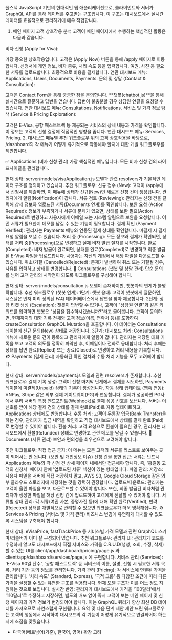 풀스택 JavaScript 기반의 현대적인 웹 애플리케이션으로, 클라이언트와 서버가 GraphQL API를 통해 데이터를 주고받는 구조입니다. 이 구조는 대시보드에서 실시간 데이터를 효율적으로 관리하기에 매우 적합합니다.

1. 메인 페이지 고객 상호작용 분석
   고객이 메인 페이지에서 수행하는 핵심적인 활동은 다음과 같습니다.

비자 신청 (Apply for Visa):

가장 중요한 상호작용입니다. 고객은 (Apply Now) 버튼을 통해 /apply 페이지로 이동합니다.
신청서에 개인 정보, 비자 종류, 처리 속도 등을 입력합니다.
여권, 사진 등 필요한 서류를 업로드합니다.
최종적으로 비용을 결제합니다.
연관 대시보드 메뉴: Applications, Users, Documents, Payments.
문의 및 상담 (Contact & Consultation):

고객은 Contact Form을 통해 궁금한 점을 문의합니다.
**챗봇(chatbot.js)**을 통해 실시간으로 질문하고 답변을 얻습니다. 답변이 불충분할 경우 상담원 연결을 요청할 수 있습니다.
연관 대시보드 메뉴: Consultations, Notifications.
서비스 및 가격 정보 탐색 (Service & Pricing Exploration):

고객은 E-Visa, 공항 패스트트랙 등 제공되는 서비스의 상세 내용과 가격을 확인합니다.
이 정보는 고객의 신청 결정에 직접적인 영향을 줍니다.
연관 대시보드 메뉴: Services, Pricing. 2. 대시보드 메뉴별 추천 워크플로우
위의 고객 상호작용을 바탕으로, /dashboard의 각 메뉴가 어떻게 유기적으로 작동해야 할지에 대한 개발 워크플로우를 제안합니다.

✅ Applications (비자 신청 관리)
가장 핵심적인 메뉴입니다. 모든 비자 신청 건의 라이프사이클을 관리합니다.

현재 상태: server/models/visaApplication.js 모델과 관련 resolvers가 기본적인 데이터 구조를 정의하고 있습니다.
추천 워크플로우:
신규 접수 (New): 고객이 /apply에서 신청서를 제출하면, 이 메뉴에 상태가 신규(New)인 새로운 신청 건이 생성됩니다. 관리자에게 알림(Notification)이 갑니다.
서류 검토 (Reviewing): 관리자는 신청 건을 클릭해 상세 정보와 업로드된 서류(Documents 연계)를 확인합니다.
보완 요청 (Action Required): 정보가 부족하거나 서류에 문제가 있으면, 상태를 보완 필요(Action Required)로 변경하고 사용자에게 이메일 또는 시스템 알림으로 보완을 요청합니다. 어떤 서류가 필요한지 메모를 남길 수 있는 기능이 필요합니다.
결제 확인 (Payment Verified): 관리자는 Payments 메뉴와 연동된 결제 상태를 확인합니다. 미결제 시 결제 요청 알림을 보낼 수 있습니다.
처리 중 (Processing): 모든 정보와 결제가 확인되면, 상태를 처리 중(Processing)으로 변경하고 실제 비자 발급 절차를 시작합니다.
완료 (Completed): 비자 발급이 완료되면, 상태를 완료(Completed)로 변경하고 최종 발급된 E-Visa 파일을 업로드합니다. 사용자는 자신의 계정에서 해당 파일을 다운로드할 수 있습니다.
취소/거절 (Cancelled/Rejected): 문제가 발생하여 취소 또는 거절될 경우, 사유를 입력하고 상태를 변경합니다.
💬 Consultations (챗봇 및 상담 관리)
단순 문의를 넘어 고객 관리의 시작점이 되도록 워크플로우를 구성해야 합니다.

현재 상태: server/models/consultation.js 모델이 존재하지만, 챗봇과의 연계가 불명확합니다.
추천 워크플로우 (챗봇 연계):
1단계: 챗봇 응대: 고객이 챗봇에게 질문하면, 시스템은 먼저 미리 정의된 FAQ 데이터베이스에서 답변을 찾아 제공합니다.
2단계: 상담 티켓 생성 (Escalation):
챗봇이 답변할 수 없거나, 고객이 "상담원 연결"과 같은 키워드를 입력하면 챗봇은 "상담을 접수하시겠습니까?"라고 물어봅니다.
고객이 동의하면, 현재까지의 대화 기록 전체와 고객 정보(이름, 연락처 등)를 포함하여 createConsultation GraphQL Mutation을 호출합니다.
이 데이터는 Consultations 테이블에 신규 문의(New) 상태로 저장됩니다.
3단계: 대시보드 처리:
Consultations 메뉴에 새로운 문의 건이 등록되고 관리자에게 알림이 갑니다.
관리자는 저장된 대화 기록을 보고 고객의 의도를 정확히 파악한 후, 이메일이나 전화로 응대합니다.
처리 후에는 상태를 답변 완료(Replied) 또는 종료(Closed)로 변경하고 처리 내용을 기록합니다.
💳 Payments (결제 관리)
자동화된 확인 절차와 수동 처리 기능을 모두 고려해야 합니다.

현재 상태: server/models/payment.js 모델과 관련 resolvers가 존재합니다.
추천 워크플로우:
결제 기록 생성: 고객이 신청 마지막 단계에서 결제를 시도하면, Payments 테이블에 미결제(Unpaid) 상태의 기록이 생성됩니다.
자동 상태 업데이트 (웹훅 연동):
VNPay, Stripe 같은 외부 결제 게이트웨이(PG)와 연동합니다.
결제가 성공하면 PG사에서 우리 서버의 특정 엔드포인트(Webhook)로 결제 성공 신호를 보냅니다.
서버는 이 신호를 받아 해당 결제 건의 상태를 결제 완료(Paid)로 자동 업데이트하고, Applications 상태에도 반영합니다.
수동 처리: 고객이 무통장 입금(Bank Transfer)을 하는 경우, 관리자가 입금 내역을 확인하고 직접 대시보드에서 상태를 결제 완료(Paid)로 변경할 수 있어야 합니다.
환불 처리: 고객 요청으로 환불이 필요한 경우, 관리자는 대시보드에서 환불(Refunded) 상태로 변경하고 관련 메모를 남길 수 있습니다.
📄 Documents (서류 관리)
보안과 편의성을 최우선으로 고려해야 합니다.

추천 워크플로우:
직접 접근 금지: 이 메뉴는 모든 고객의 서류를 리스트로 보여주는 곳이 되어서는 안 됩니다. (보안 및 개인정보 이슈)
신청 건을 통한 접근: 서류는 반드시 Applications 메뉴의 각 신청 건 상세 페이지 내에서만 접근해야 합니다. 즉, '홍길동 고객의 신청서' 페이지 안에 '업로드된 서류' 섹션이 있는 형태입니다.
파일 관리:
저장소: 사용자 파일을 서버에 직접 저장하지 말고, AWS S3, Google Cloud Storage 같은 외부 클라우드 스토리지에 저장하는 것을 강력히 권장합니다.
업로드/다운로드: 관리자는 고객이 올린 파일을 보고, 다운로드할 수 있어야 합니다. 또한, 최종 발급된 비자처럼 관리자가 생성한 파일을 해당 신청 건에 업로드하여 고객에게 전달할 수 있어야 합니다.
서류별 상태 관리: 각 서류(여권 사본, 증명사진 등)에 대해 확인 완료(Verified), 반려(Rejected) 상태를 개별적으로 관리할 수 있으면 워크플로우가 더욱 명확해집니다.
⚙️ Services & Pricing (서비스 및 가격 관리)
비즈니스 변경에 유연하게 대처할 수 있도록 시스템을 구축해야 합니다.

현재 상태: eVisaPrice, fastTrackPrice 등 서비스별 가격 모델과 관련 GraphQL 스키마/리졸버가 이미 잘 구성되어 있습니다.
추천 워크플로우:
관리자 UI: 관리자가 코드를 수정하지 않고도 대시보드에서 직접 서비스와 가격을 C.R.U.D(생성, 조회, 수정, 삭제) 할 수 있는 UI를 client/app/dashboard/pricing/page.js 와 client/app/dashboard/services/page.js 에 구현합니다.
서비스 관리 (Services):
'E-Visa 90일 단수', '공항 패스트트랙' 등 서비스의 이름, 설명, 신청 시 필요한 서류 목록, 처리 기간 등의 정보를 관리합니다.
가격 관리 (Pricing):
각 서비스에 연결된 가격을 관리합니다.
'처리 속도' (Standard, Express), '국적 그룹' 등 다양한 조건에 따라 다른 가격을 설정할 수 있는 유연한 구조를 적용합니다. 현재 모델 구조가 이를 어느 정도 지원하는 것으로 보입니다.
실시간 반영: 관리자가 대시보드에서 가격을 '100달러'에서 '110달러'로 수정하고 저장하면, 별도의 배포 없이 즉시 고객이 보는 메인 페이지 및 신청 페이지의 가격 정보가 변경되어야 합니다. 이는 GraphQL 쿼리가 항상 최신 DB 데이터를 가져오므로 자연스럽게 구현됩니다.
요약 및 다음 단계 제안
제안 드린 워크플로우는 고객의 행동에서 시작하여 대시보드의 각 기능이 어떻게 유기적으로 연결되어야 하는지에 초점을 맞췄습니다.

- 다국어(베트남어(기준), 한국어, 영어) 확장 고려
